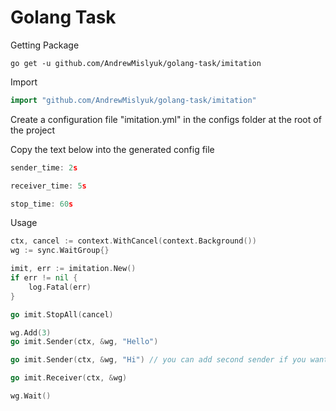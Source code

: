 # Golang Task

Getting Package

```ch
go get -u github.com/AndrewMislyuk/golang-task/imitation
```

Import

```go
import "github.com/AndrewMislyuk/golang-task/imitation"
```

Create a configuration file "imitation.yml" in the configs folder at the root of the project

Copy the text below into the generated config file

```go
sender_time: 2s

receiver_time: 5s

stop_time: 60s
```

Usage

```go
ctx, cancel := context.WithCancel(context.Background())
wg := sync.WaitGroup{}

imit, err := imitation.New()
if err != nil {
	log.Fatal(err)
}

go imit.StopAll(cancel)

wg.Add(3)
go imit.Sender(ctx, &wg, "Hello")

go imit.Sender(ctx, &wg, "Hi") // you can add second sender if you want

go imit.Receiver(ctx, &wg)

wg.Wait()
```

